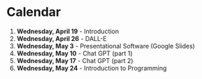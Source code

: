 # Calendar

1. **Wednesday, April 19** - Introduction
2. **Wednesday, April 26** - DALL-E
3. **Wednesday, May 3** - Presentational Software (Google Slides)
4. **Wednesday, May 10** - Chat GPT (part 1)
5. **Wednesday, May 17** - Chat GPT (part 2)
6. **Wednesday, May 24** - Introduction to Programming
